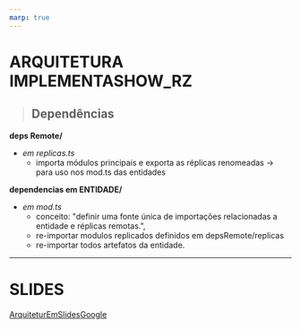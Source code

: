 ```yaml
---
marp: true
---
```

# ARQUITETURA IMPLEMENTASHOW_RZ

> ## Dependências
**deps Remote/**
  * *em replicas.ts*
    * importa módulos principais e exporta as réplicas renomeadas -> para uso nos mod.ts das entidades


**dependencias em ENTIDADE/**
  * *em mod.ts*
    * conceito: "definir uma fonte única de importações relacionadas a entidade e réplicas remotas.",
    * re-importar modulos replicados definidos em depsRemote/replicas
    * re-importar todos artefatos da entidade.

---
# SLIDES
[ArquiteturEmSlidesGoogle](https://docs.google.com/presentation/d/1upaxaMzGQpeHMlHGK5sBPhIQ3fJLeMMu4Z9FU4AIGWs/edit#slide=id.g1e5013a3685_0_1)

